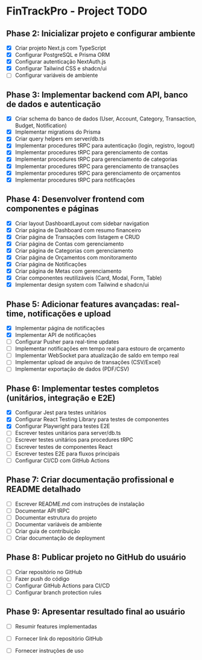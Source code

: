 # FinTrackPro - Project TODO

## Phase 2: Inicializar projeto e configurar ambiente
- [x] Criar projeto Next.js com TypeScript
- [x] Configurar PostgreSQL e Prisma ORM
- [x] Configurar autenticação NextAuth.js
- [x] Configurar Tailwind CSS e shadcn/ui
- [ ] Configurar variáveis de ambiente

## Phase 3: Implementar backend com API, banco de dados e autenticação
- [x] Criar schema do banco de dados (User, Account, Category, Transaction, Budget, Notification)
- [x] Implementar migrations do Prisma
- [x] Criar query helpers em server/db.ts
- [x] Implementar procedures tRPC para autenticação (login, registro, logout)
- [x] Implementar procedures tRPC para gerenciamento de contas
- [x] Implementar procedures tRPC para gerenciamento de categorias
- [x] Implementar procedures tRPC para gerenciamento de transações
- [x] Implementar procedures tRPC para gerenciamento de orçamentos
- [x] Implementar procedures tRPC para notificações

## Phase 4: Desenvolver frontend com componentes e páginas
- [x] Criar layout DashboardLayout com sidebar navigation
- [x] Criar página de Dashboard com resumo financeiro
- [x] Criar página de Transações com listagem e CRUD
- [x] Criar página de Contas com gerenciamento
- [x] Criar página de Categorias com gerenciamento
- [x] Criar página de Orçamentos com monitoramento
- [x] Criar página de Notificações
- [x] Criar página de Metas com gerenciamento
- [x] Criar componentes reutilizáveis (Card, Modal, Form, Table)
- [x] Implementar design system com Tailwind e shadcn/ui

## Phase 5: Adicionar features avançadas: real-time, notificações e upload
- [x] Implementar página de notificações
- [x] Implementar API de notificações
- [ ] Configurar Pusher para real-time updates
- [ ] Implementar notificações em tempo real para estouro de orçamento
- [ ] Implementar WebSocket para atualização de saldo em tempo real
- [ ] Implementar upload de arquivo de transações (CSV/Excel)
- [ ] Implementar exportação de dados (PDF/CSV)

## Phase 6: Implementar testes completos (unitários, integração e E2E)
- [x] Configurar Jest para testes unitários
- [x] Configurar React Testing Library para testes de componentes
- [x] Configurar Playwright para testes E2E
- [ ] Escrever testes unitários para server/db.ts
- [ ] Escrever testes unitários para procedures tRPC
- [ ] Escrever testes de componentes React
- [ ] Escrever testes E2E para fluxos principais
- [ ] Configurar CI/CD com GitHub Actions

## Phase 7: Criar documentação profissional e README detalhado
- [ ] Escrever README.md com instruções de instalação
- [ ] Documentar API tRPC
- [ ] Documentar estrutura do projeto
- [ ] Documentar variáveis de ambiente
- [ ] Criar guia de contribuição
- [ ] Criar documentação de deployment

## Phase 8: Publicar projeto no GitHub do usuário
- [ ] Criar repositório no GitHub
- [ ] Fazer push do código
- [ ] Configurar GitHub Actions para CI/CD
- [ ] Configurar branch protection rules

## Phase 9: Apresentar resultado final ao usuário
- [ ] Resumir features implementadas
- [ ] Fornecer link do repositório GitHub
- [ ] Fornecer instruções de uso

